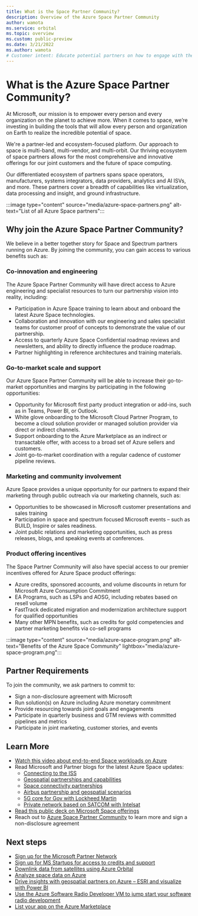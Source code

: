 ```yaml
---
title: What is the Space Partner Community?
description: Overview of the Azure Space Partner Community
author: wamota
ms.service: orbital
ms.topic: overview
ms.custom: public-preview
ms.date: 3/21/2022
ms.author: wamota
# Customer intent: Educate potential partners on how to engage with the Azure Space partner Communities.
---
```


# What is the Azure Space Partner Community?

At Microsoft, our mission is to empower every person and every organization on the planet to achieve more.  When it comes to space, we’re investing in building the tools that will allow every person and organization on Earth to realize the incredible potential of space.   

We're a partner-led and ecosystem-focused platform. Our approach to space is multi-band, multi-vendor, and multi-orbit. Our thriving ecosystem of space partners allows for the most comprehensive and innovative offerings for our joint customers and the future of space computing.

Our differentiated ecosystem of partners spans space operators, manufacturers, systems integrators, data providers, analytics and AI ISVs, and more.  These partners cover a breadth of capabilities like virtualization, data processing and insight, and ground infrastructure. 

:::image type="content" source="media/azure-space-partners.png" alt-text="List of all Azure Space partners":::

## Why join the Azure Space Partner Community?

We believe in a better together story for Space and Spectrum partners running on Azure.  By joining the community, you can gain access to various benefits such as: 

### Co-innovation and engineering
The Azure Space Partner Community will have direct access to Azure engineering and specialist resources to turn our partnership vision into reality, including: 
-	Participation in Azure Space training to learn about and onboard the latest Azure Space technologies.
-	Collaboration and innovation with our engineering and sales specialist teams for customer proof of concepts to demonstrate the value of our partnership.
-	Access to quarterly Azure Space Confidential roadmap reviews and newsletters, and ability to directly influence the produce roadmap.
-	Partner highlighting in reference architectures and training materials.

### Go-to-market scale and support
Our Azure Space Partner Community will be able to increase their go-to-market opportunities and margins by participating in the following opportunities:
-	Opportunity for Microsoft first party product integration or add-ins, such as in Teams, Power BI, or Outlook.
-	White glove onboarding to the Microsoft Cloud Partner Program, to become a cloud solution provider or managed solution provider via direct or indirect channels.
-	Support onboarding to the Azure Marketplace as an indirect or transactable offer, with access to a broad set of Azure sellers and customers.
-	Joint go-to-market coordination with a regular cadence of customer pipeline reviews. 

### Marketing and community involvement
Azure Space provides a unique opportunity for our partners to expand their marketing through public outreach via our marketing channels, such as:
-	Opportunities to be showcased in Microsoft customer presentations and sales training
-	Participation in space and spectrum focused Microsoft events – such as BUILD, Inspire or sales readiness.
-	Joint public relations and marketing opportunities, such as press releases, blogs, and speaking events at conferences.

### Product offering incentives
The Space Partner Community will also have special access to our premier incentives offered for Azure Space product offerings:
-	Azure credits, sponsored accounts, and volume discounts in return for Microsoft Azure Consumption Commitment
-	EA Programs, such as LSPs and AOSG, including rebates based on resell volume 
-	FastTrack dedicated migration and modernization architecture support for qualified opportunities
-	Many other MPN benefits, such as credits for gold competencies and partner marketing benefits via co-sell programs

:::image type="content" source="media/azure-space-program.png" alt-text="Benefits of the Azure Space Community" lightbox="media/azure-space-program.png":::

## Partner Requirements 

To join the community, we ask partners to commit to: 

- Sign a non-disclosure agreement with Microsoft
- Run solution(s) on Azure including Azure monetary commitment 
- Provide resourcing towards joint goals and engagements 
- Participate in quarterly business and GTM reviews with committed pipelines and metrics
- Participate in joint marketing, customer stories, and events

## Learn More

- [Watch this video about end-to-end Space workloads on Azure](https://youtu.be/JTt4De5FRtg)
- Read Microsoft and Partner blogs for the latest Azure Space updates:
  - [Connecting to the ISS](https://azure.microsoft.com/blog/connecting-azure-to-the-international-space-station-with-hewlett-packard-enterprise/)
  - [Geospatial partnerships and capabilities](https://azure.microsoft.com/blog/new-satellite-connectivity-and-geospatial-capabilities-with-azure-space/)
  - [Space connectivity partnerships](https://news.microsoft.com/transform/azure-space-partners-bring-deep-expertise-to-new-venture/)
  - [Airbus partnership and geospatial scenarios](https://azure.microsoft.com/blog/geospatial-imagery-unlocks-new-cloud-computing-scenarios-on-azure/)
  - [5G core for Gov with Lockheed Martin](https://azure.microsoft.com/blog/new-azure-for-operators-solutions-and-services-built-for-the-future-of-telecommunications/)
  - [Private network based on SATCOM with Intelsat](https://www.intelsat.com/newsroom/intelsat-collaborates-with-microsoft-to-demonstrate-private-cellular-network-using-intelsats-global-satellite-and-ground-network/)
- [Read this public deck on Microsoft Space offerings](https://azurespace.blob.core.windows.net/docs/Azure_Space_Public_Deck.pdf)
- Reach out to [Azure Space Partner Community](https://forms.office.com/Pages/ResponsePage.aspx?id=v4j5cvGGr0GRqy180BHbR5Mbl7o3PghInEJV6ey1cpVUMVIzNU5XR0JWQ05RQjU3VDNaT1hDUE1BQS4u) to learn more and sign a non-disclosure agreement

## Next steps

- [Sign up for the Microsoft Partner Network](https://partner.microsoft.com/?msclkid=0ea9c859bb5611ec801255d300e7c499)
- [Sign up for MS Startups for access to credits and support](https://startups.microsoft.com/)
- [Downlink data from satellites using Azure Orbital](overview.md)
- [Analyze space data on Azure](/azure/architecture/example-scenario/data/geospatial-data-processing-analytics-azure)
- [Drive insights with geospatial partners on Azure – ESRI  and visualize with Power BI](https://azuremarketplace.microsoft.com/en/marketplace/apps/esri.arcgis-enterprise?tab=Overview)
- [Use the Azure Software Radio Developer VM to jump start your software radio development](https://github.com/microsoft/azure-software-radio)
- [List your app on the Azure Marketplace](../marketplace/determine-your-listing-type.md#free-trial)
